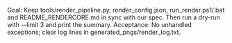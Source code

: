 ﻿---
description: Run SD pipeline scaffold/update for RenderCore
allowed-tools: Bash(python:*), Bash(py:*), Bash(pip:*), Bash(powershell:*), Bash(cmd:*), Bash(git:*)
---
Goal: Keep tools/render_pipeline.py, render_config.json, run_render.ps1/.bat and README_RENDERCORE.md in sync with our spec. Then run a dry-run with --limit 3 and print the summary.
Acceptance: No unhandled exceptions; clear log lines in generated_pngs/render_log.txt.
